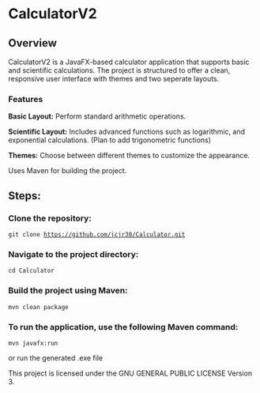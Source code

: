 <h1>CalculatorV2</h1>

<h2>Overview</h2>

CalculatorV2 is a JavaFX-based calculator application that supports basic and scientific calculations. The project is structured to offer a clean, responsive user interface with themes and two seperate layouts.

<h3>Features</h3>

<b>Basic Layout:</b> Perform standard arithmetic operations.

<b>Scientific Layout:</b> Includes advanced functions such as logarithmic, and exponential calculations. (Plan to add trigonometric functions)

<b>Themes:</b> Choose between different themes to customize the appearance.

Uses Maven for building the project.

<h2>Steps:</h2>

<h3>Clone the repository:</h3>

<code>git clone https://github.com/jcjr30/Calculator.git</code>

<h3>Navigate to the project directory:</h3> 

<code>cd Calculator</code>

<h3>Build the project using Maven:</h3> 

<code>mvn clean package</code>

<h3>To run the application, use the following Maven command:</h3>

<code>mvn javafx:run </code>

or run the generated .exe file

This project is licensed under the GNU GENERAL PUBLIC LICENSE Version 3.
